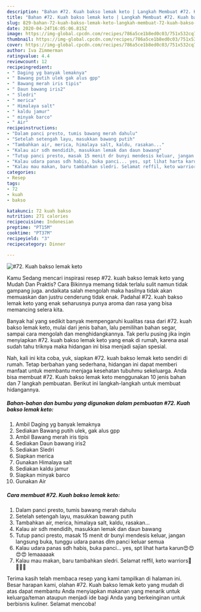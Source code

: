```yaml
---
description: "Bahan #72. Kuah bakso lemak keto | Langkah Membuat #72. Kuah bakso lemak keto Yang Sedap"
title: "Bahan #72. Kuah bakso lemak keto | Langkah Membuat #72. Kuah bakso lemak keto Yang Sedap"
slug: 829-bahan-72-kuah-bakso-lemak-keto-langkah-membuat-72-kuah-bakso-lemak-keto-yang-sedap
date: 2020-04-24T16:05:06.815Z
image: https://img-global.cpcdn.com/recipes/786a5ce1b8ed0c03/751x532cq70/72-kuah-bakso-lemak-keto-foto-resep-utama.jpg
thumbnail: https://img-global.cpcdn.com/recipes/786a5ce1b8ed0c03/751x532cq70/72-kuah-bakso-lemak-keto-foto-resep-utama.jpg
cover: https://img-global.cpcdn.com/recipes/786a5ce1b8ed0c03/751x532cq70/72-kuah-bakso-lemak-keto-foto-resep-utama.jpg
author: Iva Zimmerman
ratingvalue: 4.4
reviewcount: 12
recipeingredient:
- " Daging yg banyak lemaknya"
- " Bawang putih ulek gak alus gpp"
- " Bawang merah iris tipis"
- " Daun bawang iris2"
- " Sledri"
- " merica"
- " Himalaya salt"
- " kaldu jamur"
- " minyak barco"
- " Air"
recipeinstructions:
- "Dalam panci presto, tumis bawang merah dahulu"
- "Setelah setengah layu, masukkan bawang putih"
- "Tambahkan air, merica, himalaya salt, kaldu, rasakan..."
- "Kalau air sdh mendidih, masukkan lemak dan daun bawang"
- "Tutup panci presto, masak 15 menit dr bunyi mendesis keluar, jangan langsung buka, tunggu udara panas dlm panci keluar semua"
- "Kalau udara panas sdh habis, buka panci... yes, spt lihat harta karun😍😍😍😍 lemaaaaak"
- "Kalau mau makan, baru tambahkan sledri. Selamat reffil, keto warriors🥘🥘🥘🥘"
categories:
- Resep
tags:
- 72
- kuah
- bakso

katakunci: 72 kuah bakso 
nutrition: 271 calories
recipecuisine: Indonesian
preptime: "PT15M"
cooktime: "PT37M"
recipeyield: "3"
recipecategory: Dinner

---
```



![#72. Kuah bakso lemak keto](https://img-global.cpcdn.com/recipes/786a5ce1b8ed0c03/751x532cq70/72-kuah-bakso-lemak-keto-foto-resep-utama.jpg)

Kamu Sedang mencari inspirasi resep #72. kuah bakso lemak keto yang Mudah Dan Praktis? Cara Bikinnya memang tidak terlalu sulit namun tidak gampang juga. andaikata salah mengolah maka hasilnya tidak akan memuaskan dan justru cenderung tidak enak. Padahal #72. kuah bakso lemak keto yang enak seharusnya punya aroma dan rasa yang bisa memancing selera kita.

Banyak hal yang sedikit banyak mempengaruhi kualitas rasa dari #72. kuah bakso lemak keto, mulai dari jenis bahan, lalu pemilihan bahan segar, sampai cara mengolah dan menghidangkannya. Tak perlu pusing jika ingin menyiapkan #72. kuah bakso lemak keto yang enak di rumah, karena asal sudah tahu triknya maka hidangan ini bisa menjadi sajian spesial.




Nah, kali ini kita coba, yuk, siapkan #72. kuah bakso lemak keto sendiri di rumah. Tetap berbahan yang sederhana, hidangan ini dapat memberi manfaat untuk membantu menjaga kesehatan tubuhmu sekeluarga. Anda bisa membuat #72. Kuah bakso lemak keto menggunakan 10 jenis bahan dan 7 langkah pembuatan. Berikut ini langkah-langkah untuk membuat hidangannya.

<!--inarticleads1-->

##### Bahan-bahan dan bumbu yang digunakan dalam pembuatan #72. Kuah bakso lemak keto:

1. Ambil  Daging yg banyak lemaknya
1. Sediakan  Bawang putih ulek, gak alus gpp
1. Ambil  Bawang merah iris tipis
1. Sediakan  Daun bawang iris2
1. Sediakan  Sledri
1. Siapkan  merica
1. Gunakan  Himalaya salt
1. Sediakan  kaldu jamur
1. Siapkan  minyak barco
1. Gunakan  Air




<!--inarticleads2-->

##### Cara membuat #72. Kuah bakso lemak keto:

1. Dalam panci presto, tumis bawang merah dahulu
1. Setelah setengah layu, masukkan bawang putih
1. Tambahkan air, merica, himalaya salt, kaldu, rasakan...
1. Kalau air sdh mendidih, masukkan lemak dan daun bawang
1. Tutup panci presto, masak 15 menit dr bunyi mendesis keluar, jangan langsung buka, tunggu udara panas dlm panci keluar semua
1. Kalau udara panas sdh habis, buka panci... yes, spt lihat harta karun😍😍😍😍 lemaaaaak
1. Kalau mau makan, baru tambahkan sledri. Selamat reffil, keto warriors🥘🥘🥘🥘




Terima kasih telah membaca resep yang kami tampilkan di halaman ini. Besar harapan kami, olahan #72. Kuah bakso lemak keto yang mudah di atas dapat membantu Anda menyiapkan makanan yang menarik untuk keluarga/teman ataupun menjadi ide bagi Anda yang berkeinginan untuk berbisnis kuliner. Selamat mencoba!
